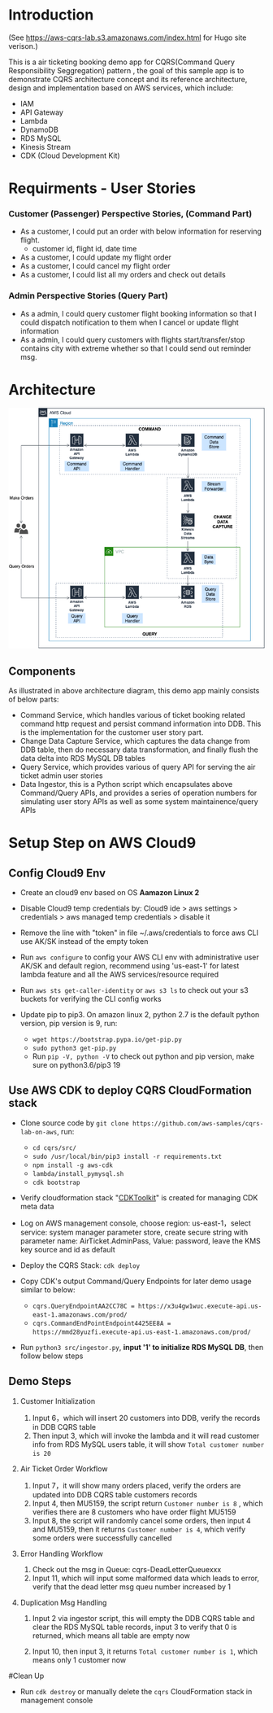 # Introduction

(See https://aws-cqrs-lab.s3.amazonaws.com/index.html for Hugo site verison.)

This is a air ticketing booking demo app for CQRS(Command Query Responsibility Seggregation) pattern , the goal of this sample app is to demonstrate CQRS architecture concept and its reference architecture, design and implementation based on AWS services, which include:

- IAM
- API Gateway
- Lambda
- DynamoDB
- RDS MySQL
- Kinesis Stream
- CDK (Cloud Development Kit) 



# Requirments - User Stories

### Customer (Passenger) Perspective Stories, (Command Part)

- As a customer, I could put an order with below information for reserving flight.
  - customer id, flight id, date time
- As a customer, I could update my flight order
- As a customer, I could cancel my flight order
- As a customer, I could list all my orders and check out details

### **Admin Perspective Stories (Query Part)**

- As a admin, I could query customer flight booking information so that I could dispatch notification to them when I cancel or update flight information
- As a admin, I could query customers with flights start/transfer/stop contains city with extreme whether  so that I could send out reminder msg.



# Architecture

![architecture](./architecture.png)

## Components

As illustrated in above architecture diagram, this demo app mainly consists of below parts:

- Command Service, which handles various of ticket booking related command http request and persist command information into DDB. This is the implementation for the customer user story part.
- Change Data Capture Service, which captures the data change from DDB table, then do necessary data transformation, and finally flush the data delta into RDS MySQL DB tables
- Query Service, which provides various of query API for serving the air ticket admin user stories
- Data Ingestor, this is a Python script which encapsulates above Command/Query APIs, and provides a series of operation numbers for simulating user story APIs as well as some system maintainence/query APIs



# Setup Step on AWS Cloud9

## **Config Cloud9 Env**

- Create an cloud9 env based on OS **Aamazon Linux 2** 
- Disable Cloud9 temp credentials by: Cloud9 ide > aws settings > credentials > aws managed temp credentials > disable it
- Remove the line with "token" in file ~/.aws/credentials to force aws CLI use AK/SK instead of the empty token
- Run `aws configure` to config your AWS CLI env with administrative user AK/SK and default region, recommend using 'us-east-1' for latest lambda feature and all the AWS services/resource required
- Run `aws sts get-caller-identity` or  `aws s3 ls` to check out your s3 buckets for verifying the CLI config works
- Update pip to pip3. On amazon linux 2, python 2.7 is the default python version, pip version is 9, run:

  - `wget https://bootstrap.pypa.io/get-pip.py`
  - `sudo python3 get-pip.py`
  - Run `pip -V, python -V` to check out python and pip version, make sure on python3.6/pip3 19



## Use AWS CDK to deploy CQRS CloudFormation stack

- Clone source code by `git clone https://github.com/aws-samples/cqrs-lab-on-aws`, run:

  - `cd cqrs/src/`
  - `sudo /usr/local/bin/pip3 install -r requirements.txt`
  - `npm install -g aws-cdk`
  - `lambda/install_pymysql.sh`
  - `cdk bootstrap`

- Verify cloudformation stack "[CDKToolkit](https://console.aws.amazon.com/cloudformation/home?region=us-east-1#/stacks/stackinfo?filteringText=&filteringStatus=active&viewNested=true&hideStacks=false&stackId=arn%3Aaws%3Acloudformation%3Aus-east-1%3A124456859051%3Astack%2FCDKToolkit%2Fe3a87f40-e010-11e9-95bf-120fc18a2440)" is created for managing CDK meta data

- Log on AWS management console, choose region: us-east-1，select service: system manager parameter store, create secure string with parameter name: AirTicket.AdminPass, Value: password, leave the KMS key source and id as default

- Deploy the CQRS Stack: `cdk deploy`

- Copy CDK's output Command/Query Endpoints for later demo usage similar to below:

  - `cqrs.QueryEndpointAA2CC78C = https://x3u4gw1wuc.execute-api.us-east-1.amazonaws.com/prod/`
  - `cqrs.CommandEndPointEndpoint4425EE8A = https://mmd28yuzfi.execute-api.us-east-1.amazonaws.com/prod/`

- Run `python3 src/ingestor.py`, **input '1' to initialize RDS MySQL DB**, then follow below steps

  

## Demo Steps

1. Customer Initialization  

   1. Input 6，which will insert 20 customers into DDB, verify the records in DDB CQRS table
   2. Then input 3, which will invoke the lambda and it will read customer info from RDS MySQL users table, it will show `Total customer number is 20`

2. Air Ticket Order Workflow

   1. Input 7，it will show many orders placed, verify the orders are updated into DDB CQRS table customers records
   2. Input 4, then MU5159, the script return `Customer number is 8` , which verifies there are 8 customers who have order flight MU5159
   3. Input 8, the script will randomly cancel some orders, then input 4 and MU5159, then it returns `Customer number is 4`, which verify some orders were successfully cancelled

3. Error Handling Workflow

   1. Check out the msg in Queue: cqrs-DeadLetterQueuexxx
   2. Input 11, which will input some malformed data which leads to error, verify that the dead letter msg queu number increased by 1

4. Duplication Msg Handling

   1. Input 2 via ingestor script, this will empty the DDB CQRS table and clear the RDS MySQL table records, input 3 to verify that 0 is returned, which means all table are empty now

   2. Input 10, then input 3, it returns `Total customer number is 1`, which means only 1 customer now



#Clean Up

- Run `cdk destroy` or manually delete the `cqrs` CloudFormation stack in management console
